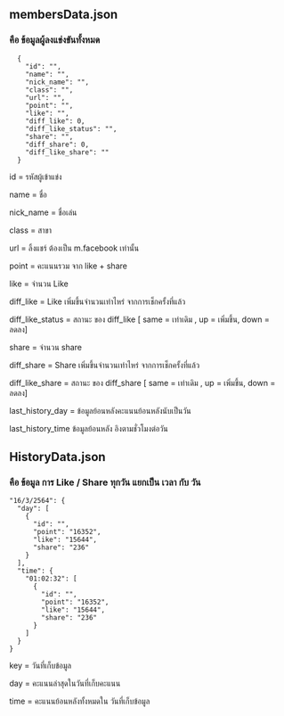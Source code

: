 
## membersData.json
### คือ ข้อมูลผู้ลงแข่งขันทั้งหมด

```
  {
    "id": "",
    "name": "",
    "nick_name": "",
    "class": "",
    "url": "",
    "point": "",
    "like": "",
    "diff_like": 0,
    "diff_like_status": "",
    "share": "",
    "diff_share": 0,
    "diff_like_share": ""
  }
```

id = รหัสผู้เข้าแข่ง

name = ชื่อ

nick_name = ชื่อเล่น

class = สาขา

url = ลิ้งแชร์ ต้องเป็น m.facebook เท่านั้น

point = คะแนนรวม จาก like + share

like = จำนวน Like

diff_like = Like เพิ่มขึ้นจำนวนเท่าไหร่ จากการเช็กครั้งที่แล้ว

diff_like_status = สถานะ ของ diff_like [ same = เท่าเดิม , up = เพิ่มขึ้น, down = ลดลง]

share = จำนวน share

diff_share = Share เพิ่มขึ้นจำนวนเท่าไหร่ จากการเช็กครั้งที่แล้ว

diff_like_share = สถานะ ของ diff_share [ same = เท่าเดิม , up = เพิ่มขึ้น, down = ลดลง]

last_history_day = ข้อมูลย้อนหลังคะแนนย้อนหลังนับเป็นวัน

last_history_time ข้อมูลย้อนหลัง อิงตามชั่วโมงต่อวัน


## HistoryData.json
### คือ ข้อมูล การ Like / Share ทุกวัน แยกเป็น เวลา กับ วัน

```
"16/3/2564": {
  "day": [
    {
      "id": "",
      "point": "16352",
      "like": "15644",
      "share": "236"
    }
  ],
  "time": {
    "01:02:32": [
      {
        "id": "",
        "point": "16352",
        "like": "15644",
        "share": "236"
      }
    ]
  }
}

```

key = วันที่เก็บข้อมูล

day = คะแนนล่าสุดในวันที่เก็บคะแนน

time = คะแนนย้อนหลังทั้งหมดใน วันที่เก็บข้อมูล
